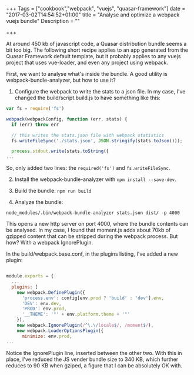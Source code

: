 +++
Tags = ["cookbook","webpack", "vuejs", "quasar-framework"]
date = "2017-03-02T14:54:52+01:00"
title = "Analyse and optimize a webpack vuejs bundle"
Description = ""

+++

At around 450 kb of javascript code, a Quasar distribution bundle seems a bit
too big. The following short recipe applies to an app generated from the
Quasar Framework default template, but it probably applies to any vuejs project
that uses vue-loader, and even any project using webpack.


First, we want to analyse what's inside the bundle. A good utility is
webpack-bundle-analyzer, but how to use it?

1. Configure the webpack to write the stats to a json file. In my case, I've
   changed the build/script.build.js to have something like this:

```javascript
var fs = require('fs')

webpack(webpackConfig, function (err, stats) {
  if (err) throw err

  // this writes the stats.json file with webpack statistics
  fs.writeFileSync('./stats.json', JSON.stringify(stats.toJson()));

  process.stdout.write(stats.toString({
...
```

So, only added two lines: the ``required('fs')`` and ``fs.writeFileSync``.

2. Install the webpack-bundle-analyzer with ``npm install --save-dev``.

3. Build the bundle: ``npm run build``

4. Analyze the bundle:

``node_modules/.bin/webpack-bundle-analyzer stats.json dist/ -p 4000``

This opens a new http server on port 4000, where the bundle contents can be
analysed. In my case, I found that moment.js adds about 70kb of gzipped content
that can be stripped during the webpack process. But how? With a webpack
IgnorePlugin.

In the build/webpack.base.conf, in the plugins listing, I've added a new
plugin:

```javascript

module.exports = {
  ...
  plugins: [
    new webpack.DefinePlugin({
      'process.env': config[env.prod ? 'build' : 'dev'].env,
      'DEV': env.dev,
      'PROD': env.prod,
      '__THEME': '"' + env.platform.theme + '"'
    }),
    new webpack.IgnorePlugin(/^\.\/locale$/, /moment$/),
    new webpack.LoaderOptionsPlugin({
      minimize: env.prod,
...
```

Notice the IgnorePlugin line, inserted between the other two. With this in
place, I've reduced the JS vender bundle size to 340 KB, which further reduces
to 90 KB when gziped, a figure that I can be absolutely OK with.
